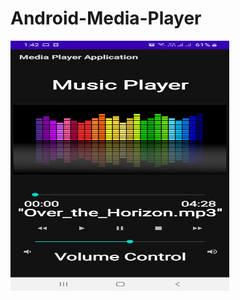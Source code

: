 # Android-Media-Player
<img src=https://github.com/Zulfa210/Android-Media-Player/blob/main/2.jpg width = "350" height = "400">
